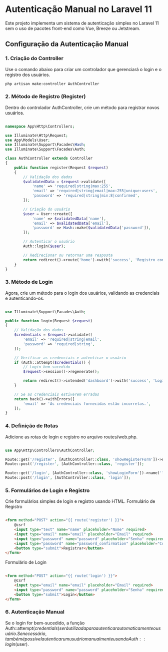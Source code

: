 # Autenticação Manual no Laravel 11

Este projeto implementa um sistema de autenticação simples no Laravel 11 sem o uso de pacotes front-end como Vue, Breeze ou Jetstream.

## Configuração da Autenticação Manual

### 1. Criação do Controller

Use o comando abaixo para criar um controlador que gerenciará o login e o registro dos usuários.

```bash
php artisan make:controller AuthController
```

### 2. Método de Registro (Register)

Dentro do controlador AuthController, crie um método para registrar novos usuários.

```php

namespace App\Http\Controllers;

use Illuminate\Http\Request;
use App\Models\User;
use Illuminate\Support\Facades\Hash;
use Illuminate\Support\Facades\Auth;

class AuthController extends Controller
{
    public function register(Request $request)
    {
        // Validação dos dados
        $validatedData = $request->validate([
            'name' => 'required|string|max:255',
            'email' => 'required|string|email|max:255|unique:users',
            'password' => 'required|string|min:8|confirmed',
        ]);

        // Criação do usuário
        $user = User::create([
            'name' => $validatedData['name'],
            'email' => $validatedData['email'],
            'password' => Hash::make($validatedData['password']),
        ]);

        // Autenticar o usuário
        Auth::login($user);

        // Redirecionar ou retornar uma resposta
        return redirect()->route('home')->with('success', 'Registro concluído com sucesso!');
    }
}
```
### 3. Método de Login

Agora, crie um método para o login dos usuários, validando as credenciais e autenticando-os.

```php

use Illuminate\Support\Facades\Auth;

public function login(Request $request)
{
    // Validação dos dados
    $credentials = $request->validate([
        'email' => 'required|string|email',
        'password' => 'required|string',
    ]);

    // Verificar as credenciais e autenticar o usuário
    if (Auth::attempt($credentials)) {
        // Login bem-sucedido
        $request->session()->regenerate();

        return redirect()->intended('dashboard')->with('success', 'Login bem-sucedido!');
    }

    // Se as credenciais estiverem erradas
    return back()->withErrors([
        'email' => 'As credenciais fornecidas estão incorretas.',
    ]);
}
```

### 4. Definição de Rotas

Adicione as rotas de login e registro no arquivo routes/web.php.

```php

use App\Http\Controllers\AuthController;

Route::get('/register', [AuthController::class, 'showRegisterForm'])->name('register');
Route::post('/register', [AuthController::class, 'register']);

Route::get('/login', [AuthController::class, 'showLoginForm'])->name('login');
Route::post('/login', [AuthController::class, 'login']);
```

### 5. Formulários de Login e Registro

Crie formulários simples de login e registro usando HTML.
Formulário de Registro

```html

<form method="POST" action="{{ route('register') }}">
    @csrf
    <input type="text" name="name" placeholder="Nome" required>
    <input type="email" name="email" placeholder="Email" required>
    <input type="password" name="password" placeholder="Senha" required>
    <input type="password" name="password_confirmation" placeholder="Confirme a Senha" required>
    <button type="submit">Registrar</button>
</form>
```
Formulário de Login

```html

<form method="POST" action="{{ route('login') }}">
    @csrf
    <input type="email" name="email" placeholder="Email" required>
    <input type="password" name="password" placeholder="Senha" required>
    <button type="submit">Login</button>
</form>
```
### 6. Autenticação Manual

Se o login for bem-sucedido, a função Auth::attempt($credentials) será utilizada para autenticar automaticamente o usuário. Se necessário, também é possível autenticar um usuário manualmente usando Auth::login($user).
